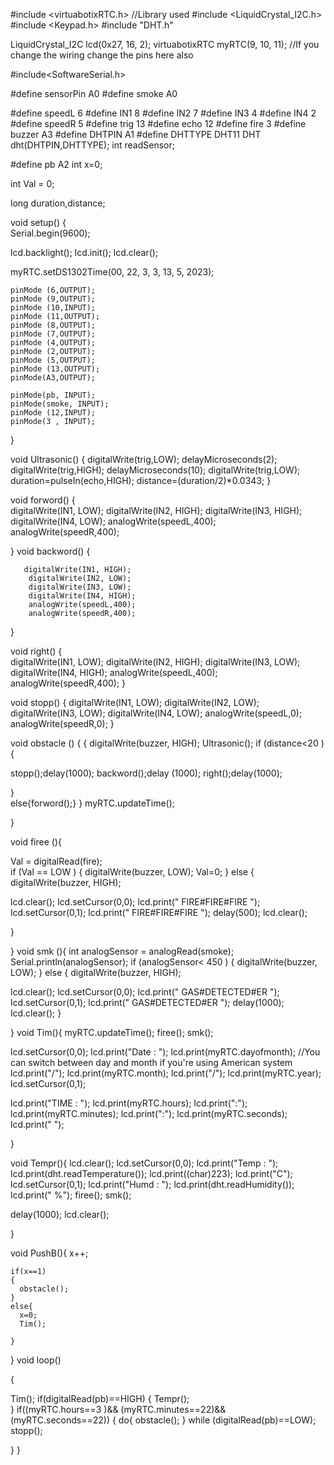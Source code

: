 #include <virtuabotixRTC.h> //Library used
#include <LiquidCrystal_I2C.h>
#include <Keypad.h>
#include "DHT.h"

LiquidCrystal_I2C lcd(0x27, 16, 2);
virtuabotixRTC myRTC(9, 10, 11); //If you change the wiring change the pins here also

#include<SoftwareSerial.h>

#define sensorPin A0
#define smoke A0

#define speedL 6
#define IN1 8
#define IN2 7
#define IN3 4
#define IN4 2
#define speedR 5
#define trig 13
#define echo 12
#define fire 3
#define buzzer A3
#define DHTPIN  A1
#define DHTTYPE DHT11
DHT dht(DHTPIN,DHTTYPE);
int readSensor;

#define pb A2
int x=0;


int Val = 0;

long duration,distance;



void setup() 
{  
  Serial.begin(9600);

  lcd.backlight();
  lcd.init();
  lcd.clear();

 myRTC.setDS1302Time(00, 22, 3, 3, 13, 5, 2023); 

    pinMode (6,OUTPUT);
    pinMode (9,OUTPUT);
    pinMode (10,INPUT);
    pinMode (11,OUTPUT);
    pinMode (8,OUTPUT);
    pinMode (7,OUTPUT);
    pinMode (4,OUTPUT);
    pinMode (2,OUTPUT);
    pinMode (5,OUTPUT);
    pinMode (13,OUTPUT);
    pinMode(A3,OUTPUT);

    pinMode(pb, INPUT);
    pinMode(smoke, INPUT);
    pinMode (12,INPUT);
    pinMode(3 , INPUT);

  
}

void Ultrasonic()
{
  digitalWrite(trig,LOW);
  delayMicroseconds(2);
  digitalWrite(trig,HIGH);
  delayMicroseconds(10);
  digitalWrite(trig,LOW);
  duration=pulseIn(echo,HIGH);
  distance=(duration/2)*0.0343;
}

void forword()
{          
        digitalWrite(IN1, LOW);
        digitalWrite(IN2, HIGH);
        digitalWrite(IN3, HIGH);
        digitalWrite(IN4, LOW);
        analogWrite(speedL,400);
        analogWrite(speedR,400);                  
       
}
void backword()
{
        
       digitalWrite(IN1, HIGH);
        digitalWrite(IN2, LOW);
        digitalWrite(IN3, LOW);
        digitalWrite(IN4, HIGH);
        analogWrite(speedL,400);
        analogWrite(speedR,400);
}

void right()
{      
        digitalWrite(IN1, LOW);
        digitalWrite(IN2, HIGH);
        digitalWrite(IN3, LOW);
        digitalWrite(IN4, HIGH); 
        analogWrite(speedL,400);
        analogWrite(speedR,400);
}
               
 void stopp()
       {
        digitalWrite(IN1, LOW);
        digitalWrite(IN2, LOW);
        digitalWrite(IN3, LOW);
        digitalWrite(IN4, LOW);
        analogWrite(speedL,0);
        analogWrite(speedR,0);
       } 

 void obstacle ()
 {
  {
 digitalWrite(buzzer, HIGH);
 Ultrasonic();
 if (distance<20 ){
  
 stopp();delay(1000);
 backword();delay (1000);
 right();delay(1000);

}  
else{forword();}
}
  myRTC.updateTime();

 }


void firee (){
  
  Val = digitalRead(fire);  
  if (Val == LOW ) { 
  digitalWrite(buzzer, LOW);
  Val=0;
  }
  else {
  digitalWrite(buzzer, HIGH);
 
  lcd.clear();
  lcd.setCursor(0,0); 
  lcd.print(" FIRE#FIRE#FIRE ");
  lcd.setCursor(0,1); 
  lcd.print(" FIRE#FIRE#FIRE ");
  delay(500);
  lcd.clear();
  
  }
  
}
void smk (){
int analogSensor = analogRead(smoke);
Serial.println(analogSensor);
  if (analogSensor< 450 ) { 
  digitalWrite(buzzer, LOW);
  }
  else {
  digitalWrite(buzzer, HIGH);
 
  lcd.clear();
  lcd.setCursor(0,0); 
  lcd.print(" GAS#DETECTED#ER ");
  lcd.setCursor(0,1); 
  lcd.print(" GAS#DETECTED#ER ");
  delay(1000);
  lcd.clear();
  }
  
}
void Tim(){
  myRTC.updateTime();
  firee();
  smk();
  
 lcd.setCursor(0,0);
 lcd.print("Date : ");
 lcd.print(myRTC.dayofmonth); //You can switch between day and month if you're using American system
 lcd.print("/");
 lcd.print(myRTC.month);
 lcd.print("/");
 lcd.print(myRTC.year);
 lcd.setCursor(0,1);

 lcd.print("TIME : ");
 lcd.print(myRTC.hours);
 lcd.print(":");
 lcd.print(myRTC.minutes);
 lcd.print(":");
 lcd.print(myRTC.seconds);
  lcd.print(" ");

 }
 
void Tempr(){
   lcd.clear();
  lcd.setCursor(0,0); 
  lcd.print("Temp : ");
  lcd.print(dht.readTemperature());
  lcd.print((char)223);
  lcd.print("C");
  lcd.setCursor(0,1); 
  lcd.print("Humd : ");
  lcd.print(dht.readHumidity());
    lcd.print(" %");
    firee();
      smk();

  delay(1000);
     lcd.clear();

}

void PushB(){
        x++;

    if(x==1)
    {
      obstacle();
    }
    else{
      x=0;
      Tim();

    }
 
}
void loop()

{

Tim();
if(digitalRead(pb)==HIGH)
{
Tempr();    
}
if((myRTC.hours==3 )&& (myRTC.minutes==22)&& (myRTC.seconds==22))
{
  do{
    obstacle();
  }
  while (digitalRead(pb)==LOW);
  stopp();
  
 }
}



